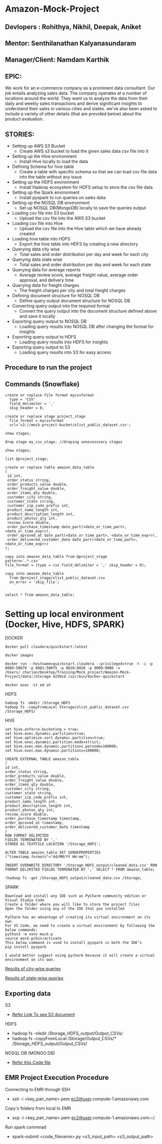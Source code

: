 # Amazon-Mock-Project

## Devlopers : Rohithya, Nikhil, Deepak, Aniket

## Mentor: Senthilanathan Kalyanasundaram

## Manager/Client: Namdam Karthik

## EPIC:

 We work for an e-commerce company as a prominent data consultant. Our job entails analyzing sales data. The company operates at a number of locations around the world. They want us to analyze the data from their daily and weekly sales transactions and derive significant insights to understand their sales in various cities and states. we've also been asked to include a variety of other details (that are provided below) about the product evaluation.

## STORIES:

- Setting up AWS S3 Bucket
  - Create AWS s3 bucket to load the given sales data csv file into it
- Setting up the Hive environment
  - Install Hive locally to load the data
- Defining Schema for hive table
  - Create a table with specific schema so that we can load csv file data into the table without any issue
- Setting up the HDFS environment
  - Install Hadoop ecosystem for HDFS setup to store the csv file data
- Setting up the Spark environment
  - Install pyspark to run queries on sales data
- Setting up the NOSQL DB environment
  - Set up NOSQL DB(MongoDB) locally to save the queries output
- Loading csv file into S3 bucket
  - Upload the csv file into the AWS S3 bucket
- Loading csv file into Hive
  - Upload the csv file into the Hive table which we have already created
- Loading hive table into HDFS
  - Export the hive table into HDFS by creating a new directory
- Querying data city wise
  - Total sales and order distribution per day and week for each city
- Querying data state wise
  - Total sales and order distribution per day and week for each state
- Querying data for average reports
  - Average review score, average freight value, average order approval, and delivery time
- Querying data for freight charges
  - The freight charges per city and total freight charges
- Defining document structure for NOSQL DB
  - Define query output document structure for NOSQL DB
- Converting query output into the required format
  - Convert the query output into the document structure defined above and save it locally
- Exporting query output to NOSQL DB
  - Loading query results into NOSQL DB after changing the format for insights
- Exporting query output to HDFS
  - Loading query results into HDFS for insights
- Exporting query output to S3
  - Loading query results into S3 for easy access

## Procedure to run the project

## Commands (Snowflake)

```
create or replace file format mycsvformat
  type = 'CSV'
  field_delimiter = ','
  skip_header = 0;
  
create or replace stage project_stage
  file_format = mycsvformat 
  url='s3://mock-project-bucket/olist_public_dataset.csv';

show stages;

drop stage my_csv_stage; //droping unnecesssary stages

show stages;

list @project_stage;

create or replace table amazon_data_table 
(
 id int,
 order_status string,
 order_products_value double,
 order_freight_value double,
 order_items_qty double,
 customer_city string,
 customer_state string,
 customer_zip_code_prefix int,
 product_name_length int,
 product_description_length int,
 product_photos_qty int,
 review_score double,
 order_purchase_timestamp date_part(<date_or_time_part>, <date_or_time_expr>),
 order_aproved_at date_part(<date_or_time_part>, <date_or_time_expr>),
 order_delivered_customer_date date_part(<date_or_time_part>, <date_or_time_expr>) 
); 

copy into amazon_data_table from @project_stage 
pattern='.*.csv' 
file_format = (type = csv field_delimiter = ',' skip_header = 0);

copy into amazon_data_table
  from @project_stage/olist_public_dataset.csv
  on_error = 'skip_file';


select * from amazon_data_table;
```

# Setting up local environment (Docker, Hive, HDFS, SPARK)

DOCKER

```
docker pull cloudera/quickstart:latest

docker images

docker run --hostname=quickstart.cloudera --privileged=true -t -i -p 8080:50070 -p 8081:50075 -p 8020:8020 -p 9000:9000 -v /Users/_charjan/Desktop/Training/Mock_project/Amazon-Mock-Project/data:/Storage 4239cd /usr/bin/docker-quickstart

docker exec -it ed sh                                
```

HDFS

```
hadoop fs -mkdir /Storage_HDFS
hadoop fs -copyFromLocal Storage/olist_public_dataset.csv /Storage_HDFS/
```

HIVE

```
set hive.enforce.bucketing = true;
set hive.exec.dynamic.partition=true;
set hive.optimize.sort.dynamic.partition=true;
set hive.exec.dynamic.partition.mode=strict;
set hive.exec.max.dynamic.partitions.pernode=100000;
set hive.exec.max.dynamic.partitions=100000;

CREATE EXTERNAL TABLE amazon_table 
(
id int,
order_status string,
order_products_value double,
order_freight_value double,
order_items_qty double,
customer_city string,
customer_state string,
customer_zip_code_prefix int,
product_name_length int,
product_description_length int,
product_photos_qty int,
review_score double,
order_purchase_timestamp timestamp,
order_aproved_at timestamp,
order_delivered_customer_date timestamp
) 
ROW FORMAT DELIMITED
FIELDS TERMINATED BY ',' 
STORED AS TEXTFILE LOCATION '/Storage_HDFS';  

ALTER TABLE amazon_table SET SERDEPROPERTIES ("timestamp.formats"="dd/MM/YY HH:mm");

INSERT OVERWRITE DIRECTORY '/Storage_HDFS_output/cleaned_data.csv' ROW FORMAT DELIMITED FIELDS TERMINATED BY ',' SELECT * FROM amazon_table;

!hadoop fs -get /Storage_HDFS_output/cleaned_data.csv /Storage;
```

SPARK

```
Download and install any IDE such as PyCharm community edition or Visual Studio Code 
Create a folder where you will like to store the project files
Open the folder using any of the IDE that you installed

PyCharm has an advantage of creating its virtual environment on its own.
For VS Code, we need to create a virtual environment by following the below commands:
python3 -m venv mock-p
source mock-p/bin/activate
This below command is used to install pyspark in both the IDE’s
pip install pyspark

I would better suggest using pycharm because it will create a virtual environment on its own.
```

[Results of city-wise queries](https://docs.google.com/document/d/1cAs5sppIqbSO3OZIO7Z-aUHW9mwMmtCMGS4FbYxkyhA/edit#)

[Results of state-wise queries](https://docs.google.com/document/d/1EkTXpiRELX4A6mU1Sc6Y43wPwDEEx4MhTS1Qgt2pEKc/edit)

## Exporting data

S3 
- [Refer Link To see S3 document](https://github.com/aniket-sigmoid/Amazon-Mock-Project/blob/main/Exporting%20df%20to%20S3.pdf)

HDFS
- hadoop fs -mkdir /Storage_HDFS_output/Output_CSVs/
- hadoop fs -copyFromLocal /Storage/Output_CSVs/* /Storage_HDFS_output/Output_CSVs/

NOSQL DB (MONGO DB)
- [Refer this Code file](https://github.com/aniket-sigmoid/Amazon-Mock-Project/blob/main/mongodb_export.ipynb)

## EMR Project Execution Procedure

Connecting to EMR through SSH
- ssh -i <key_pair_name>.pem <ec2@user>.compute-1.amazonaws.com

Copy's folders from local to EMR
- scp -i <key_pair_name>.pem <local folder path> <ec2@user>.compute-1.amazonaws.com:~/.
 
Run spark commnad
- spark-submit <code_filename>.py <s3_input_path> <s3_output_path>






